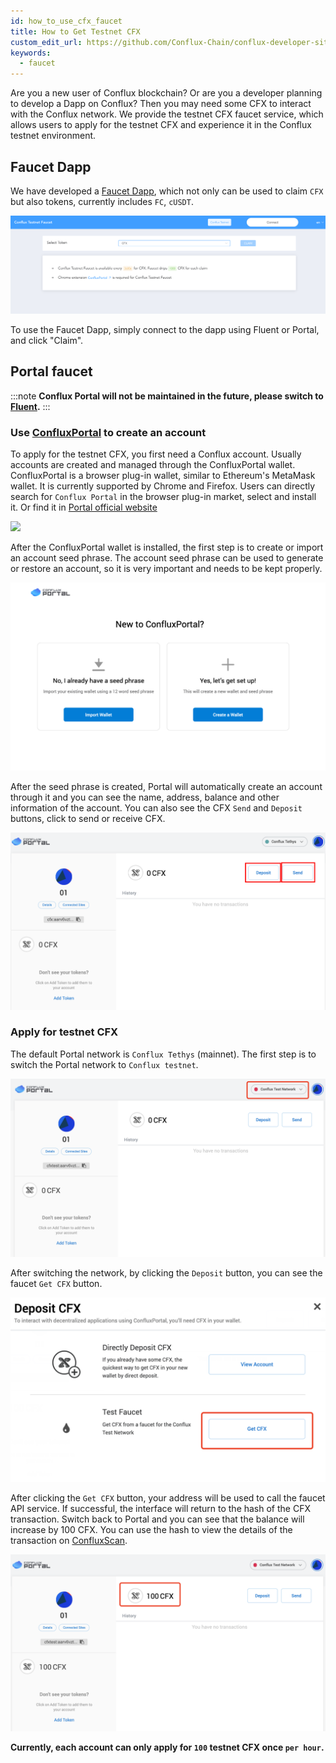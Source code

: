 ```yaml
---
id: how_to_use_cfx_faucet
title: How to Get Testnet CFX
custom_edit_url: https://github.com/Conflux-Chain/conflux-developer-site/edit/master/docs/guides/en/how-to-use-cfx-faucet.md
keywords:
  - faucet
---
```


Are you a new user of Conflux blockchain? Or are you a developer planning to develop a Dapp on Conflux? Then you may need some CFX to interact with the Conflux network. We provide the testnet CFX faucet service, which allows users to apply for the testnet CFX and experience it in the Conflux testnet environment.

## Faucet Dapp

We have developed a [Faucet Dapp](http://faucet.confluxnetwork.org/), which not only can be used to claim `CFX` but also tokens, currently includes `FC`, `cUSDT`.

![image.png](/img/portal/Dapp-faucet.png)

To use the Faucet Dapp, simply connect to the dapp using Fluent or Portal, and click "Claim".

## Portal faucet

:::note
**Conflux Portal will not be maintained in the future, please switch to [Fluent](https://fluentwallet.com/).**
:::

### Use [ConfluxPortal](https://portal.conflux-chain.org/) to create an account
To apply for the testnet CFX, you first need a Conflux account. Usually accounts are created and managed through the ConfluxPortal wallet. ConfluxPortal is a browser plug-in wallet, similar to Ethereum's MetaMask wallet. It is currently supported by Chrome and Firefox. Users can directly search for `Conflux Portal` in the browser plug-in market, select and install it. Or find it in [Portal official website](https://portal.conflux-chain.org/)

![](https://lh3.googleusercontent.com/PmOhJFn93Q5EGTpd2evBgO6YsPc4x2CEoLE6iMqQgV991H4h_RoVcOVPvYsUKx7fAbj2wEiP7IuzXwHSOFCPUd8Cw8o=w640-h400-e365-rj-sc0x00ffffff)

After the ConfluxPortal wallet is installed, the first step is to create or import an account seed phrase. The account seed phrase can be used to generate or restore an account, so it is very important and needs to be kept properly.

![create-or-import-account.png](/img/portal/create-or-import-account.png)

After the seed phrase is created, Portal will automatically create an account through it and you can see the name, address, balance and other information of the account. You can also see the CFX `Send` and `Deposit` buttons, click to send or receive CFX.

![image.png](/img/portal/account-created.png)

### Apply for testnet CFX
The default Portal network is `Conflux Tethys` (mainnet). The first step is to switch the Portal network to `Conflux testnet`. 

![image.png](/img/portal/switch-network.png)

After switching the network, by clicking the `Deposit` button, you can see the faucet `Get CFX` button.

![image.png](/img/portal/get-cfx.png)

After clicking the `Get CFX` button, your address will be used to call the faucet API service. If successful, the interface will return to the hash of the CFX transaction. Switch back to Portal and you can see that the balance will increase by 100 CFX. You can use the hash to view the details of the transaction on [ConfluxScan](https://testnet.confluxscan.io/).

![image.png](/img/portal/success.png)

**Currently, each account can only apply for `100` testnet CFX once `per hour`.**
